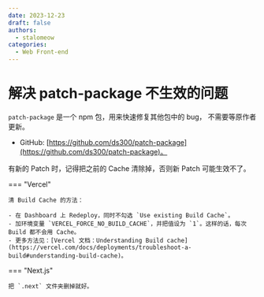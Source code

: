 ```yaml
---
date: 2023-12-23
draft: false
authors:
  - stalomeow
categories:
  - Web Front-end
---
```


# 解决 patch-package 不生效的问题

`patch-package` 是一个 npm 包，用来快速修复其他包中的 bug， 不需要等原作者更新。

- GitHub: [https://github.com/ds300/patch-package](https://github.com/ds300/patch-package)。

有新的 Patch 时，记得把之前的 Cache 清除掉，否则新 Patch 可能生效不了。



=== "Vercel"

    清 Build Cache 的方法：

    - 在 Dashboard 上 Redeploy，同时不勾选 `Use existing Build Cache`。
    - 加环境变量 `VERCEL_FORCE_NO_BUILD_CACHE`，并把值设为 `1`。这样的话，每次 Build 都不会用 Cache。
    - 更多方法见：[Vercel 文档：Understanding Build cache](https://vercel.com/docs/deployments/troubleshoot-a-build#understanding-build-cache)。

=== "Next.js"

    把 `.next` 文件夹删掉就好。
